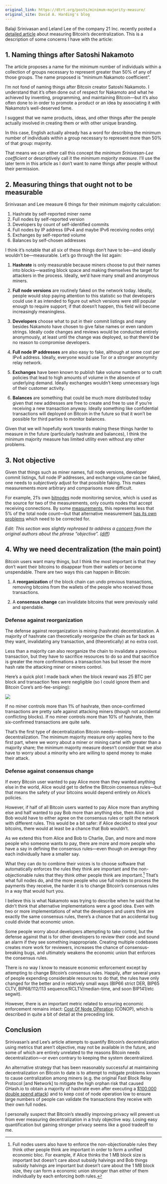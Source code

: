 ```yaml
---
original_link: https://dtrt.org/posts/minimum-majority-measure/
original_site: David A. Harding's blog
---
```


Balaji Srinivasan and Leland Lee of the company 21 Inc. recently posted a [detailed article](https://news.21.co/quantifying-decentralization-e39db233c28e) about measuring Bitcoin’s decentralization. This is a description of some concerns I have with the article:

## 1\. Naming things after Satoshi Nakamoto

The article proposes a name for the minimum number of individuals within a collection of groups necessary to represent greater than 50% of any of those groups. The name proposed is “minimum Nakamoto coefficient”.

I’m not fond of naming things after Bitcoin creator Satoshi Nakamoto. I understand that it’s often done out of respect for Nakamoto and what he achieved by inventing, programming, and maintaining Bitcoin—but it’s also often done to in order to promote a product or an idea by associating it with Nakamoto’s well-deserved fame.

I suggest that we name products, ideas, and other things after the people actually involved in creating them or with other unique branding.

In this case, English actually already has a word for describing the minimum number of individuals within a group necessary to represent more than 50% of that group: majority.

That means we can either call this concept the _minimum Srinivasan-Lee coefficient_ or descriptively call it the _minimum majority measure._ I’ll use the later term in this article as I don’t want to name things after people without their permission.

## 2\. Measuring things that ought not to be measurable

Srinivasan and Lee measure 6 things for their minimum majority calculation:

1.  Hashrate by self-reported miner name
2.  Full nodes by self-reported version
3.  Developers by count of self-identified commits
4.  Full nodes by IP address (IPv4 and maybe IPv6 receiving nodes only)
5.  Exchanges by self-reported volume
6.  Balances by self-chosen addresses

I think it’s notable that all six of these things don’t have to be—and ideally wouldn’t be—measurable. Let’s go through the list again:

1. **Hashrate** is only measurable because miners choose to put their names into blocks—wasting block space and making themselves the target for attackers in the process. Ideally, we’d have many small and anonymous miners.

2. **Full node versions** are routinely faked on the network today. Ideally, people would stop paying attention to this statistic so that developers could use it as intended to figure out which versions were still popular enough to require support; if that doesn’t happen, this field will become increasingly meaningless.

3. **Developers** choose what to put in their commit listings and many besides Nakamoto have chosen to give false names or even random strings. Ideally code changes and reviews would be conducted entirely anonymously, at least until the change was deployed, so that there’d be no reason to compromise developers.

4. **Full node IP addresses** are also easy to fake, although at some cost per IPv4 address. Ideally, everyone would use Tor or a stronger anonymity relay network.

5. **Exchanges** have been known to publish fake volume numbers or to craft policies that lead to high amounts of volume in the absence of underlying demand. Ideally exchanges wouldn’t keep unnecessary logs of their customer activity.

6. **Balances** are something that could be much more distributed today given that new addresses are free to create and free to use if you’re receiving a new transaction anyway. Ideally something like confidential transactions will deployed on Bitcoin in the future so that it won’t be possible for third parties to monitor balances.

Given that we will hopefully work towards making these things harder to measure in the future (particularly hashrate and balances), I think the minimum majority measure has limited utility even without any other problems.

## 3\. Not objective

Given that things such as miner names, full node versions, developer commit listings, full node IP addresses, and exchange volume can be faked, one needs to _subjectively_ adjust for that possible faking. This makes measurements more arbitrary and comparisons more difficult.

For example, 21’s own [bitnodes](https://bitnodes.21.co/) node monitoring service, which is used as the source for two of the measurements, only counts nodes that accept receiving connections. By some [measurements](http://luke.dashjr.org/programs/bitcoin/files/charts/software.html), this represents less that 5% of the total node count—but that alternative measurement [has its own problems](https://twitter.com/hrdng/status/884507512862593025) which need to be corrected for.

_Edit: This section was slightly rephrased to address a [concern](https://twitter.com/balajis/status/891438172248223744) from the original authors about the phrase “objective”. ([diff](https://dtrt.org/aux/minimum-majority-measure-diff1.html))_

## 4\. Why we need decentralization (the main point)

Bitcoin users want many things, but I think the most important is that they don’t want their bitcoins to disappear from their wallets or become unspendable. There are two ways this can happen in Bitcoin:

1. A **reorganization** of the block chain can undo previous transactions, removing bitcoins from the wallets of the people who received those transactions.

2. A **consensus change** can invalidate bitcoins that were previously valid and spendable.

### Defense against reorganization

The defense against reorganization is mining (hashrate) decentralization. A majority of hashrate can theoretically reorganize the chain as far back as they want, invalidating any transaction, and (theoretically) at no extra cost.

Less than a majority can also reorganize the chain to invalidate a previous transaction, but they have to sacrifice resources to do so and that sacrifice is greater the more confirmations a transaction has but lesser the more hash rate the attacking miner or miners control.

Here’s a quick plot I made back when the block reward was 25 BTC per block and transaction fees were negligible (so I could ignore them and Bitcoin Core’s anti-fee-sniping):

<div class="my-4 text-center">
  <img class="img-fluid rounded d-block mx-auto" src="/static/img/mempool/against-the-minimum-majority-measure/en-confirmed-double-spend-cost.png" />
</div>

If no miner controls more than 1% of hashrate, then once-confirmed transactions are pretty safe against attacking miners (though not accidental conflicting blocks). If no miner controls more than 10% of hashrate, then six-confirmed transactions are quite safe.

That’s the first type of decentralization Bitcoin needs—mining decentralization. The minimum majority measure only applies here to the first part, where we worry about a miner or mining cartel with greater than a majority share; the minimum majority measure doesn’t consider that we also have to worry about a minority who are willing to spend money to make their attack.

### Defense against consensus change

If every Bitcoin user wanted to pay Alice more than they wanted anything else in the world, Alice would get to define the Bitcoin consensus rules—but that means the safety of your bitcoins would depend entirely on Alice’s policies.

However, if half of all Bitcoin users wanted to pay Alice more than anything else and half wanted to pay Bob more than anything else, then Alice and Bob would have to either agree on the consensus rules or split the network with different rules. This would be a bit safer: if Alice decided to steal your bitcoins, there would at least be a chance that Bob wouldn’t.

As we extend this from Alice and Bob to Charlie, Dan, and more and more people who someone wants to pay, there are more and more people who have a say in defining the consensus rules—even though on average they each individually have a smaller say.

What they can do to combine their voices is to choose software that automatically enforces the rules they think are important and the non-objectionable rules that they think other people think are important.[^1] That’s what full nodes do, and the more people who use full nodes to process the payments they receive, the harder it is to change Bitcoin’s consensus rules in a way that would hurt you.

I believe this is what Nakamoto was trying to describe when he said that he didn’t think that alternative implementations were a good idea. Even with two or more implementations of what the developers and users think are exactly the same consensus rules, there’s a chance that an accidental bug could divide that economic union.

Some people worry about developers attempting to take control, but the defense against that is for other developers to review their code and sound an alarm if they see something inappropriate. Creating multiple codebases creates more work for reviewers, increases the chance of consensus-breaking bugs, and ultimately weakens the economic union that enforces the consensus rules.

There is no way I know to measure economic enforcement except by attempting to change Bitcoin’s consensus rules. Happily, after several years of people expending considerable resources to do that, the rules have only changed for the better and in relatively small ways (BIP66 strict DER, BIP65 CLTV, BIP68/112/113 sequence/RCLTV/median-time, and soon BIP141/etc segwit).

However, there is an important metric related to ensuring economic enforcement remains intact: [Cost Of Node OPeration](http://www.truthcoin.info/blog/measuring-decentralization/) (CONOP), which is described in quite a bit of detail at the preceding link.

## Conclusion

Srinivasan’s and Lee’s article attempts to quantify Bitcoin’s decentralization using metrics that aren’t objective, may not be available in the future, and some of which are entirely unrelated to the reasons Bitcoin needs decentralization—or even contrary to keeping the system decentralized.

An alternative strategy that has been reasonably successful at maintaining decentralization on Bitcoin to date is to attempt to mitigate problems known to cause centralization among miners (e.g. the original Fast Block Relay Protocol [and Network] to mitigate the high orphan risk that caused GHash.io to obtain a majority of hashrate even after executing a [$100,000 double spend attack](https://bitcointalk.org/index.php?topic=321630.msg3445371)) and to keep cost of node operation low to ensure large numbers of people can validate the transactions they receive with their own full nodes.

I personally suspect that Bitcoin’s steadily improving privacy will prevent us from ever measuring decentralization in a truly objective way. Losing easy quantification but gaining stronger privacy seems like a good tradeoff to me.

[^1]: Full nodes users also have to enforce the non-objectionable rules they think other people think are important in order to form a unified economic bloc. For example, if Alice thinks the 1 MB block size is important but doesn’t care about subsidy halvings and Bob things subsidy halvings are important but doesn’t care about the 1 MB block size, they can form a economic union stronger than either of them individually by each enforcing both rules.
